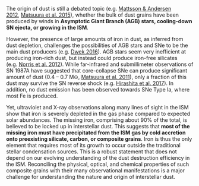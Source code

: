 The origin of dust is still a debated topic (e.g. [Mattsson & Andersen 2012](https://ui.adsabs.harvard.edu/abs/2012MNRAS.423...38M/abstract), [Matsuura et al. 2015](https://ui.adsabs.harvard.edu/abs/2015ApJ...800...50M/abstract)), whether the bulk of dust grains have been produced by winds in **Asymptotic Giant Branch (AGB) stars, cooling-down SN ejecta, or growing in the ISM**. 

However, the presence of large amounts of iron in dust, as inferred from dust depletion, challenges the possibilities of AGB stars and SNe to be the main dust producers (e.g. [Dwek 2016](https://ui.adsabs.harvard.edu/abs/2016ApJ...825..136D/abstract)). AGB stars seem very inefficient at producing iron-rich dust, but instead could produce iron-free silicates (e.g. [Norris et al. 2012](https://ui.adsabs.harvard.edu/abs/2012Natur.484..220N/abstract)). While far-infrared and submillimeter observations of SN 1987A have suggested that core-collapse SNe can produce significant amount of dust (0.4 – 0.7 M⊙, [Matsuura et al. 2011](https://ui.adsabs.harvard.edu/abs/2011Sci...333.1258M/abstract)), only a fraction of this dust may survive the SN reverse shock (e.g. [Hirashita et al. 2017](https://ui.adsabs.harvard.edu/abs/2017MNRAS.472.4587H/abstract)). In addition, no dust emission has been observed towards SNe Type Ia, where most Fe is produced.

Yet, ultraviolet and X-ray observations along many lines of sight in the ISM show that iron is severely depleted in the gas phase compared to expected solar abundances. The missing iron, comprising about 90% of the total, is believed to be locked up in interstellar dust. This suggests that **most of the missing iron must have precipitated from the ISM gas by cold accretion onto preexisting silicate, carbon, or composite grains**. Iron is thus the only element that requires most of its growth to occur outside the traditional stellar condensation sources. This is a robust statement that does not depend on our evolving understanding of the dust destruction efficiency in the ISM. Reconciling the physical, optical, and chemical properties of such composite grains with their many observational manifestations is a major challenge for understanding the nature and origin of interstellar dust.